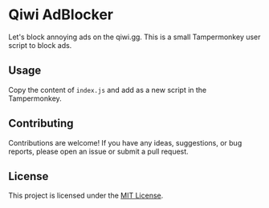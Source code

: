 # Qiwi AdBlocker

Let's block annoying ads on the qiwi.gg.
This is a small Tampermonkey user script to block ads.

## Usage

Copy the content of `index.js` and add as a new script in the Tampermonkey.

## Contributing

Contributions are welcome! If you have any ideas, suggestions, or bug reports, please open an issue or submit a pull request.

## License

This project is licensed under the [MIT License](LICENSE).
